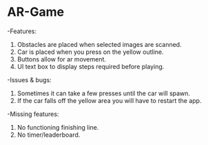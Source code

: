 # AR-Game

-Features:
1. Obstacles are placed when selected images are scanned.
2. Car is placed when you press on the yellow outline.
3. Buttons allow for ar movement.
4. UI text box to display steps required before playing.

-Issues & bugs:
1. Sometimes it can take a few presses until the car will spawn.
2. If the car falls off the yellow area you will have to restart the app.

-Missing features:
1. No functioning finishing line.
2. No timer/leaderboard.
